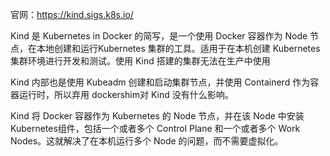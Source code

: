 官网：https://kind.sigs.k8s.io/

Kind 是 Kubernetes in Docker 的简写，是一个使用 Docker 容器作为 Node 节点，在本地创建和运行Kubernetes 集群的工具。适用于在本机创建 Kubernetes 集群环境进行开发和测试。使用 Kind 搭建的集群无法在生产中使用

Kind 内部也是使用 Kubeadm 创建和启动集群节点，并使用 Containerd 作为容器运行时，所以弃用 dockershim对 Kind 没有什么影响。

Kind 将 Docker 容器作为 Kubernetes 的 Node 节点，并在该 Node 中安装 Kubernetes组件，包括一个或者多个 Control Plane 和一个或者多个 Work Nodes。这就解决了在本机运行多个 Node 的问题，而不需要虚拟化。
